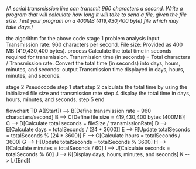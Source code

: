 /*A serial transmission line can transmit 960 characters a second. Write a program that will calculate how long
it will take to send a file, given the file size. Test your program on a 400MB (419,430,400 byte) file which may
take days.*/

the algorithm for the above code 
stage 1 problem analysis 
input 
Transmission rate: 960 characters per second.
File size: Provided as 400 MB (419,430,400 bytes).
process 
Calculate the total time in seconds required for transmission.
Transmission time (in seconds) = Total characters / Transmission rate.
Convert the total time (in seconds) into days, hours, minutes, and seconds:
output 
Transmission time displayed in days, hours, minutes, and seconds.

stage 2 Pseudocode 
step 1 start 
step 2 calculate the total time by using the initialized file size and transmission rate
step 4 display the total time in days, hours, minutes, and seconds.
step 5 end 

flowchart TD
A([Start]) --> B[Define transmission rate = 960 characters/second]
B --> C[Define file size = 419,430,400 bytes (400MB)]
C --> D[Calculate total seconds = fileSize / transmissionRate]
D --> E[Calculate days = totalSeconds / (24 * 3600)]
E --> F[Update totalSeconds = totalSeconds % (24 * 3600)]
F --> G[Calculate hours = totalSeconds / 3600]
G --> H[Update totalSeconds = totalSeconds % 3600]
H --> I[Calculate minutes = totalSeconds / 60]
I --> J[Calculate seconds = totalSeconds % 60]
J --> K[Display days, hours, minutes, and seconds]
K --> L([End])
